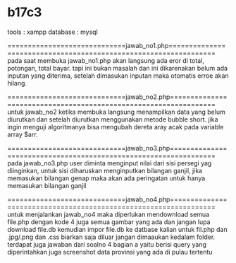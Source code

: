 # b17c3
tools : xampp
database : mysql

=============================jawab_no1.php=================================================================
pada saat membuka jawab_no1.php akan langsung ada eror di total, potongan, total bayar. 
tapi ini bukan masalah dan
ini dikarenakan belum ada inputan yang diterima, setelah dimasukan inputan maka otomatis erroe akan hilang.

=============================jawab_no2.php=================================================================
untuk jawab_no2  ketika membuka langsung menampilkan data yang belum diurutkan dan setelah diurutkan
menggunakan metode bubble short. jika ingin menguji algoritmanya bisa mengubah dereta aray acak pada variable
array $arr.

=============================jawab_no3.php=================================================================
pada jawab_no3.php user diminta menginput nilai dari sisi persegi yag diinginkan,
untuk sisi diharuskan menginputkan bilangan ganjil, jika memasukan bilangan genap maka akan ada peringatan
untuk hanya memasukan bilangan ganjil

=============================jawab_no4.php=================================================================
untuk menjalankan jawab_no4 maka diperlukan mendownload semua file.php dengan kode 4 juga semua gambar yang ada
dan jangan lupa download file.db kemudian impor file.db ke datbase kalian
untuk fil.php dan .jpg/.png  dan .css biarkan saja diluar jangan dimaaukan kedalam folder.
terdapat juga jawaban dari soalno 4 bagian a yaitu berisi query yang diperintahkan juga screenshot data provinsi
yang ada di pulau tertentu
